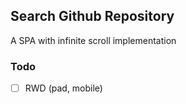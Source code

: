 
## Search Github Repository

A SPA with infinite scroll implementation

### Todo
- [ ] RWD (pad, mobile)
